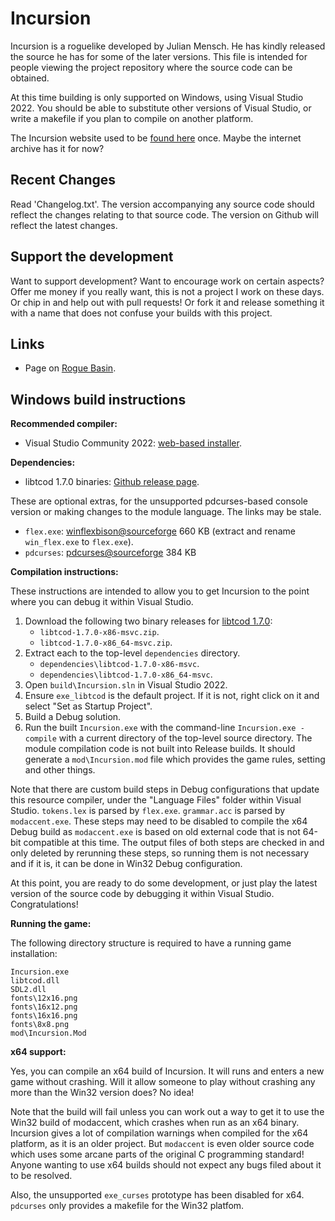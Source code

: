 Incursion
=========

Incursion is a roguelike developed by Julian Mensch.  He has kindly released the source he has for some of the later versions.  This file is intended for people viewing the project repository where the source code can be obtained.

At this time building is only supported on Windows, using Visual Studio 2022.  You should be able to substitute other versions of Visual Studio, or write a makefile if you plan to compile on another platform.

The Incursion website used to be [found here](http://incursion-roguelike.net) once. Maybe the internet archive has it for now?

Recent Changes
--------------

Read 'Changelog.txt'.  The version accompanying any source code should reflect the changes relating to that source code. The version on Github will reflect the latest changes.

Support the development
-----------------------

Want to support development?  Want to encourage work on certain aspects? Offer me money if you really want, this is not a project I work on these days. Or chip in and help out with pull requests! Or fork it and release something it with a name that does not confuse your builds with this project.

Links
-----

 * Page on [Rogue Basin](https://www.roguebasin.com/index.php?title=Incursion).

Windows build instructions
--------------------------

**Recommended compiler:**

  * Visual Studio Community 2022: [web-based installer](https://visualstudio.microsoft.com/downloads/#d-community).

**Dependencies:**

  * libtcod 1.7.0 binaries: [Github release page](https://github.com/libtcod/libtcod/releases/tag/1.7.0).

These are optional extras, for the unsupported pdcurses-based console version or making changes to the module language. The links may be stale.

  * `flex.exe`: [winflexbison@sourceforge](http://sourceforge.net/projects/winflexbison/) 660 KB (extract and rename `win_flex.exe` to `flex.exe`).
  * `pdcurses`: [pdcurses@sourceforge](http://pdcurses.sourceforge.net) 384 KB

**Compilation instructions:**

These instructions are intended to allow you to get Incursion to the point where you can debug it within Visual Studio.

1. Download the following two binary releases for [libtcod 1.7.0](https://github.com/libtcod/libtcod/releases/tag/1.7.0):
   * `libtcod-1.7.0-x86-msvc.zip`.
   * `libtcod-1.7.0-x86_64-msvc.zip`.
2. Extract each to the top-level `dependencies` directory.
   * `dependencies\libtcod-1.7.0-x86-msvc`.
   * `dependencies\libtcod-1.7.0-x86_64-msvc`.
3. Open `build\Incursion.sln` in Visual Studio 2022.
4. Ensure `exe_libtcod` is the default project. If it is not, right click on it and select "Set as Startup Project".
5. Build a Debug solution.
6. Run the built `Incursion.exe` with the command-line `Incursion.exe -compile` with a current directory of the top-level source directory. The module compilation code is not built into Release builds. It should generate a `mod\Incursion.mod` file which provides the game rules, setting and other things.

Note that there are custom build steps in Debug configurations that update this resource compiler, under the "Language Files" folder within Visual Studio. `tokens.lex` is parsed by `flex.exe`. `grammar.acc` is parsed by `modaccent.exe`. These steps may need to be disabled to compile the x64 Debug build as `modaccent.exe` is based on old external code that is not 64-bit compatible at this time. The output files of both steps are checked in and only deleted by rerunning these steps, so running them is not necessary and if it is, it can be done in Win32 Debug configuration.

At this point, you are ready to do some development, or just play the latest version of the source code by debugging it within Visual Studio.  Congratulations!

**Running the game:**

The following directory structure is required to have a running game installation:

```
Incursion.exe
libtcod.dll
SDL2.dll
fonts\12x16.png
fonts\16x12.png
fonts\16x16.png
fonts\8x8.png
mod\Incursion.Mod
```


**x64 support:**

Yes, you can compile an x64 build of Incursion. It will runs and enters a new game without crashing.  Will it allow someone to play without crashing any more than the Win32 version does?  No idea!

Note that the build will fail unless you can work out a way to get it to use the Win32 build of modaccent, which crashes when run as an x64 binary.  Incursion gives a lot of compilation warnings when compiled for the x64 platform, as it is an older project.  But `modaccent` is even older source code which uses some arcane parts of the original C programming standard!  Anyone wanting to use x64 builds should not expect any bugs filed about it to be resolved.

Also, the unsupported `exe_curses` prototype has been disabled for x64.  `pdcurses` only provides a makefile for the Win32 platfom.